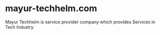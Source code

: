 # mayur-techhelm.com
Mayur Techhelm is service provider company which provides Services in Tech Industry. 

